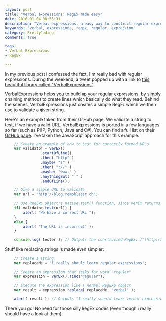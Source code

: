 ```yaml
---
layout: post
title: "Verbal expressions: RegEx made easy"
date: 2016-01-04 08:55:31
description: "Verbal expressions, a easy way to construct regular expressions"
keywords: "verbal, expressions, regex, regular, expression"
category: PrettyCoding
comments: true

tags:
- Verbal Expressions
- RegEx

---
```


In my previous post i confessed the fact, I'm really bad with regular expressions.
During the weekend, a tweet popped up with a link to [this beautiful library called "VerbalExpressions"](https://github.com/VerbalExpressions/JSVerbalExpressions).

VerbalExpressions helps you to build up your regular expressions, by simply chaining methods to create lines which basically do what they read.
Behind the scenes, VerbalExpressions just creates a simple RegEx which we then use to validate a given string.

Here's an example taken from their GitHub page. We validate a string to test, if we have a valid URL.
VerbalExpressions is ported in a few languages so far (such as PHP, Python, Java and C#).
You can find a full list on their [GitHub page](http://verbalexpressions.github.io/). 
I've taken the JavaScript approach for this example.

~~~JavaScript
    // Create an example of how to test for correctly formed URLs
    var validator = VerEx()
                .startOfLine()
                .then( "http" )
                .maybe( "s" )
                .then( "://" )
                .maybe( "www." )
                .anythingBut( " " )
                .endOfLine();

    // Give a simple URL to validate
    var url = "http://blog.remoblaser.ch";

    // Use RegExp object's native test() function, since VerEx returns a RegEx
    if( validator.test(url)) {
        alert( "We have a correct URL ");
    }
    else {
        alert( "The URL is incorrect" );
    }

    console.log( tester ); // Outputs the constructed RegEx: /^(http)(s)?(\:\/\/)(www\.)?([^\ ]*)$/
~~~

Stuff like replacing strings is made even simpler:

~~~JavaScript
    // Create a string
    var replaceMe = "I really should learn regular expressions";

    // Create an expression that seeks for word "regular"
    var expression = VerEx().find("regular");

    // Execute the expression like a normal RegExp object
    var result = expression.replace( replaceMe, "verbal" );

    alert( result ); // Outputs "I really should learn verbal expressions"
~~~

There you go! No need for those silly RegEx codes (even though i really should have a look at them).